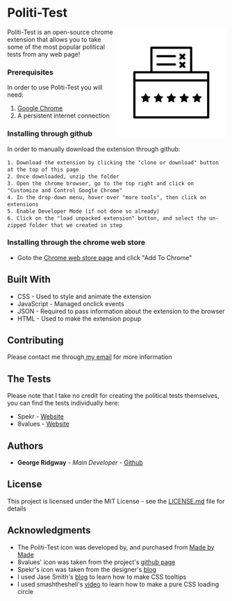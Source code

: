 # Politi-Test

<img align="right" width="250" height="250" src="/icons/fullSize.png">

Politi-Test is an open-source chrome extension that allows you to take some of the most popular political tests from any web page!

### Prerequisites

In order to use Politi-Test you will need:

1. [Google Chrome](https://www.google.com/chrome/browser/desktop/index.html)
2. A persistent internet connection

### Installing through github

In order to manually download the extension through github:

```
1. Download the extension by clicking the "clone or download" button at the top of this page
2. Once downloaded, unzip the folder
3. Open the chrome browser, go to the top right and click on "Customize and Control Google Chrome"
4. In the drop-down menu, hover over "more tools", then click on extensions
5. Enable Developer Mode (if not done so already)
6. Click on the "load unpacked extension" button, and select the un-zipped folder that we created in step 

```

### Installing through the chrome web store

- Goto the [Chrome web store page](https://chrome.google.com/webstore/detail/politi-test/oogoiocmamfibfmgkiaoalimlpofbgfd) and click "Add To Chrome"

## Built With

* CSS - Used to style and animate the extension
* JavaScript - Managed onclick events
* JSON - Required to pass information about the extension to the browser
* HTML - Used to make the extension popup

## Contributing

Please contact me through<a href="mailto:george.ridgway@protonmail.com"> my email</a> for more information

## The Tests

Please note that I take no credit for creating the political tests themselves, you can find the tests individually here:

* Spekr - [Website](http://spekr.org/)
* 8values - [Website](https://8values.github.io/)

## Authors

* **George Ridgway** - *Main Developer* - [Github](https://github.com/ridgeontheway)

## License

This project is licensed under the MIT License - see the [LICENSE.md](LICENSE.md) file for details

## Acknowledgments

* The Politi-Test icon was developed by, and purchased from [Made by Made](https://thenounproject.com/made.somewhere/)
* 8values' icon was taken from the project's [github page](https://github.com/8values/8values.github.io)
* Spekr's icon was taken from the designer's [blog](http://anaarkei.me/)
* I used Jase Smith's [blog](https://webdesign.tutsplus.com/tutorials/css-tooltip-magic--cms-28082) to learn how to make CSS tooltips
* I used smashtheshell's [video](https://www.youtube.com/watch?v=67_DXhS3_Hc) to learn how to make a pure CSS loading circle

